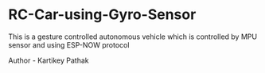# RC-Car-using-Gyro-Sensor
This is a gesture controlled autonomous vehicle which is controlled by MPU sensor and using ESP-NOW protocol 

Author - Kartikey Pathak
